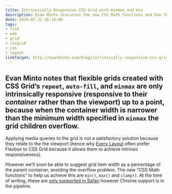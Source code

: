 ```yaml
---
title: Intrinsically Responsive CSS Grid with minmax and min
description: Evan Minto discusses the new CSS Math functions and how they will help us create intrinsically responsive CSS grids.
date: 2019-07-31 18:14:00
tags:
- link
- web
- grid
- cssgrid
- css
- layout
linkTarget: http://evanminto.com/blog/intrinsically-responsive-css-grid-minmax-min/
---
```

Evan Minto notes that flexible grids created with CSS Grid’s `repeat`, `auto-fill`, and `minmax` are only intrinsically responsive (responsive to their _container_ rather than the viewport) up to a point, because when the container width is narrower than the minimum width specified in `minmax` the grid children overflow.
---

Applying media queries to the grid is not a satisfactory solution because they relate to the the viewport (hence why [Every Layout](https://every-layout.dev/) often prefer Flexbox to CSS Grid because it allows them to achieve intrinsic responsiveness).

However we’ll soon be able to suggest grid item width as a percentage of the parent container, avoiding the overflow problem. The new “CSS Math functions” to help us achieve this are `min()`, `max()` and `clamp()`. At the time of writing, these are [only supported in Safari](https://caniuse.com/#feat=css-math-functions) however Chrome support is in the pipeline.
